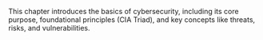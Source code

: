 This chapter introduces the basics of cybersecurity, including its core purpose, foundational principles (CIA Triad), and key concepts like threats, risks, and vulnerabilities.
